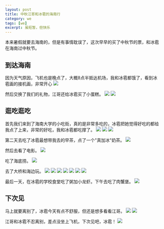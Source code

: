 ```yaml
---
layout: post
title: 中秋江哥和冰雹的海南行
category: we
tags: [we]
excerpt: 虽短暂，但快乐
---
```


本来暑假就要去海南的，但是有事情耽误了，这次早早的买了中秋节的票，和冰雹在海南过中秋节。

## 到达海南

因为天气原因，飞机也是晚点了，大概8点半抵达机场，我和冰雹都饿了，看到冰雹画的接机画，非常开心
![](https://www.ujump1.com/assets/images/2019/hainan/yasuo/welcome.jpg)

然后交换了我们的礼物，江哥还给冰雹买了小蛋糕。
![](https://www.ujump1.com/assets/images/2019/hainan/yasuo/gift1.jpg?raw=true)
![](https://www.ujump1.com/assets/images/2019/hainan/yasuo/gift2.jpg?raw=true)

## 逛吃逛吃

首先我们来到了海南大学的小吃街，真的是非常多吃的，冰雹把她觉得好吃的都给我点了上来，非常的好吃，我和冰雹都吃撑了。
![](https://www.ujump1.com/assets/images/2019/hainan/yasuo/xiaochi1.jpg?raw=true)
![](https://www.ujump1.com/assets/images/2019/hainan/yasuo/xiaochi2.jpg?raw=true)
![](https://www.ujump1.com/assets/images/2019/hainan/yasuo/xiaochi3.jpg?raw=true)

第二天去吃了冰雹最想带我去的早茶，点了一个"真加冰"奶茶。
![](https://www.ujump1.com/assets/images/2019/hainan/yasuo/zaocha.jpg?raw=true)

然后去看了电影。
![](https://www.ujump1.com/assets/images/2019/hainan/yasuo/movie.jpg?raw=true)

吃了海底捞。
![](https://www.ujump1.com/assets/images/2019/hainan/yasuo/haidilao.jpg?raw=true)

去了大桥和海边玩。
![](https://www.ujump1.com/assets/images/2019/hainan/yasuo/daqiao1.jpg?raw=true)
![](https://www.ujump1.com/assets/images/2019/hainan/yasuo/daqiao2.jpg?raw=true)
![](https://www.ujump1.com/assets/images/2019/hainan/yasuo/daqiao3.jpg?raw=true)
![](https://www.ujump1.com/assets/images/2019/hainan/yasuo/daqiao4.jpg?raw=true)
![](https://www.ujump1.com/assets/images/2019/hainan/yasuo/haibian1.jpg?raw=true)
![](https://www.ujump1.com/assets/images/2019/hainan/yasuo/haibian2.jpg?raw=true)
![](https://www.ujump1.com/assets/images/2019/hainan/yasuo/haibian3.jpg?raw=true)

最后一天，在冰雹的学校食堂吃了粥加小龙虾。下午去吃了肉蟹堡。
![](https://www.ujump1.com/assets/images/2019/hainan/yasuo/rouxie.jpg?raw=true)

## 下次见

马上就要离别了，冰雹今天有点不舒服，但还是想多看看江哥。
![](https://www.ujump1.com/assets/images/2019/hainan/yasuo/libie1.jpg?raw=true)
![](https://www.ujump1.com/assets/images/2019/hainan/yasuo/libie2.jpg?raw=true)

江哥和冰雹不忍离别，差点没坐上飞机，下次见吧，冰雹！
![](https://www.ujump1.com/assets/images/2019/hainan/yasuo/together.jpg?raw=true)


